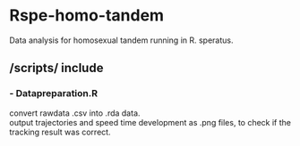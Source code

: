 # Rspe-homo-tandem
Data analysis for homosexual tandem running in R. speratus.

## /scripts/ include  
### - Datapreparation.R  
convert rawdata .csv into .rda data.  
output trajectories and speed time development as .png files, to check if the tracking result was correct.  

